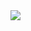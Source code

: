 <!-- <h1 align="center">Hi 👋, I'm Masashi!</h1>

Thank you for visiting my profile! I work as a web developer in Japan. I have a strong love for JavaScript. My preferred frameworks are Vue, React and Express. Nice to meet ya!😎
 -->
 
<!-- Akira -->
<img src="https://i.pinimg.com/originals/39/95/0b/39950b377c4890460964775594a7c717.gif">

<!-- 
![](http://github-profile-summary-cards.vercel.app/api/cards/profile-details?username=whopper1962&theme=radical)
![](http://github-profile-summary-cards.vercel.app/api/cards/repos-per-language?username=whopper1962&theme=radical)
![](http://github-profile-summary-cards.vercel.app/api/cards/most-commit-language?username=whopper1962&theme=radical)

<h3 align="left">Languages and Tools:</h3>
<p align="left">
  <img src="https://skillicons.dev/icons?i=javascript,typescript,vue,nuxt,react,next,svelte,html,css,tailwind,bootstrap,vite,nodejs,express,nest,deno,bun,jest,docker,linux,aws,git,github," />
</p>
 -->
